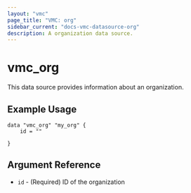 ```yaml
---
layout: "vmc"
page_title: "VMC: org"
sidebar_current: "docs-vmc-datasource-org"
description: A organization data source.
---
```


# vmc_org

This data source provides information about an organization.

## Example Usage

```hcl
data "vmc_org" "my_org" {
	id = ""

}
```

## Argument Reference

* `id` - (Required) ID of the organization

